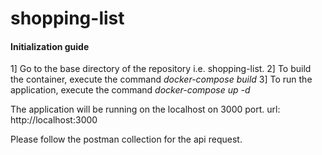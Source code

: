 # shopping-list

#### Initialization guide
1] Go to the base directory of the repository i.e. shopping-list.
2] To build the container, execute the command 
				*docker-compose build*
3] To run the application, execute the command
				*docker-compose up -d*

The application will be running on the localhost on 3000 port.
url: http://localhost:3000

Please follow the postman collection for the api request.
